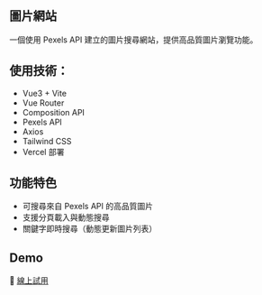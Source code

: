 ## 圖片網站
一個使用 Pexels API 建立的圖片搜尋網站，提供高品質圖片瀏覽功能。

## 使用技術：  
- Vue3 + Vite   
- Vue Router  
- Composition API  
- Pexels API
- Axios  
- Tailwind CSS
- Vercel 部署

## 功能特色
- 可搜尋來自 Pexels API 的高品質圖片
- 支援分頁載入與動態搜尋
- 關鍵字即時搜尋（動態更新圖片列表）

## Demo
🔗 [線上試用](https://vue-image-site.vercel.app/#/)